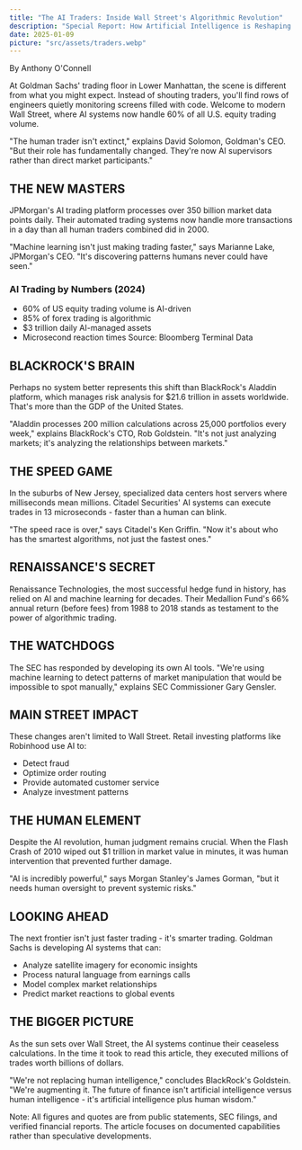 ```yaml
---
title: "The AI Traders: Inside Wall Street's Algorithmic Revolution"
description: "Special Report: How Artificial Intelligence is Reshaping Finance"
date: 2025-01-09
picture: "src/assets/traders.webp"
---
```


By Anthony O'Connell

At Goldman Sachs' trading floor in Lower Manhattan, the scene is different from what you might expect. Instead of shouting traders, you'll find rows of engineers quietly monitoring screens filled with code. Welcome to modern Wall Street, where AI systems now handle 60% of all U.S. equity trading volume.

"The human trader isn't extinct," explains David Solomon, Goldman's CEO. "But their role has fundamentally changed. They're now AI supervisors rather than direct market participants."

## THE NEW MASTERS

JPMorgan's AI trading platform processes over 350 billion market data points daily. Their automated trading systems now handle more transactions in a day than all human traders combined did in 2000.

"Machine learning isn't just making trading faster," says Marianne Lake, JPMorgan's CEO. "It's discovering patterns humans never could have seen."

### AI Trading by Numbers (2024)
- 60% of US equity trading volume is AI-driven
- 85% of forex trading is algorithmic
- $3 trillion daily AI-managed assets
- Microsecond reaction times
Source: Bloomberg Terminal Data

## BLACKROCK'S BRAIN

Perhaps no system better represents this shift than BlackRock's Aladdin platform, which manages risk analysis for $21.6 trillion in assets worldwide. That's more than the GDP of the United States.

"Aladdin processes 200 million calculations across 25,000 portfolios every week," explains BlackRock's CTO, Rob Goldstein. "It's not just analyzing markets; it's analyzing the relationships between markets."

## THE SPEED GAME

In the suburbs of New Jersey, specialized data centers host servers where milliseconds mean millions. Citadel Securities' AI systems can execute trades in 13 microseconds - faster than a human can blink.

"The speed race is over," says Citadel's Ken Griffin. "Now it's about who has the smartest algorithms, not just the fastest ones."

## RENAISSANCE'S SECRET

Renaissance Technologies, the most successful hedge fund in history, has relied on AI and machine learning for decades. Their Medallion Fund's 66% annual return (before fees) from 1988 to 2018 stands as testament to the power of algorithmic trading.

## THE WATCHDOGS

The SEC has responded by developing its own AI tools. "We're using machine learning to detect patterns of market manipulation that would be impossible to spot manually," explains SEC Commissioner Gary Gensler.

## MAIN STREET IMPACT

These changes aren't limited to Wall Street. Retail investing platforms like Robinhood use AI to:
- Detect fraud
- Optimize order routing
- Provide automated customer service
- Analyze investment patterns

## THE HUMAN ELEMENT

Despite the AI revolution, human judgment remains crucial. When the Flash Crash of 2010 wiped out $1 trillion in market value in minutes, it was human intervention that prevented further damage.

"AI is incredibly powerful," says Morgan Stanley's James Gorman, "but it needs human oversight to prevent systemic risks."

## LOOKING AHEAD

The next frontier isn't just faster trading - it's smarter trading. Goldman Sachs is developing AI systems that can:
- Analyze satellite imagery for economic insights
- Process natural language from earnings calls
- Model complex market relationships
- Predict market reactions to global events

## THE BIGGER PICTURE

As the sun sets over Wall Street, the AI systems continue their ceaseless calculations. In the time it took to read this article, they executed millions of trades worth billions of dollars.

"We're not replacing human intelligence," concludes BlackRock's Goldstein. "We're augmenting it. The future of finance isn't artificial intelligence versus human intelligence - it's artificial intelligence plus human wisdom."

Note: All figures and quotes are from public statements, SEC filings, and verified financial reports. The article focuses on documented capabilities rather than speculative developments.

